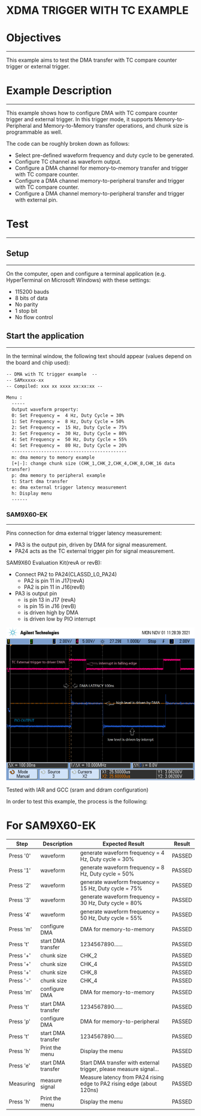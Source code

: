 XDMA TRIGGER WITH TC EXAMPLE
===========================

# Objectives
------------
This example aims to test the DMA transfer with TC compare counter trigger or external trigger.

# Example Description
---------------------
This example shows how to configure DMA with TC compare counter trigger and external trigger.
In this trigger mode, it supports Memory-to-Peripheral and Memory-to-Memory transfer operations, 
and chunk size is programmable as well.

The code can be roughly broken down as follows:
 - Select pre-defined waveform frequency and duty cycle to be generated.
 - Configure TC channel as waveform output.
 - Configure a DMA channel for memory-to-memory transfer and trigger with TC compare counter.
 - Configure a DMA channel memory-to-peripheral transfer and trigger with TC compare counter.
 - Configure a DMA channel memory-to-peripheral transfer and trigger with external pin.
 
# Test
------
## Setup
--------
On the computer, open and configure a terminal application
(e.g. HyperTerminal on Microsoft Windows) with these settings:
 - 115200 bauds
 - 8 bits of data
 - No parity
 - 1 stop bit
 - No flow control

## Start the application
------------------------
In the terminal window, the following text should appear (values depend on the
board and chip used):
```
-- DMA with TC trigger example  --
-- SAMxxxxx-xx
-- Compiled: xxx xx xxxx xx:xx:xx --
```

```
Menu :
  -----
  Output waveform property:
  0: Set Frequency =  4 Hz, Duty Cycle = 30%
  1: Set Frequency =  8 Hz, Duty Cycle = 50%
  2: Set Frequency =  15 Hz, Duty Cycle = 75%
  3: Set Frequency =  30 Hz, Duty Cycle = 80%
  4: Set Frequency =  50 Hz, Duty Cycle = 55%
  4: Set Frequency =  80 Hz, Duty Cycle = 20%
  -------------------------------------------
  m: dma memory to memory example
  [+|-]: change chunk size (CHK_1,CHK_2,CHK_4,CHK_8,CHK_16 data transfer)
  p: dma memory to peripheral example
  t: Start dma transfer
  e: dma external trigger latency measurement
  h: Display menu
  ------
```
### SAM9X60-EK
----------------
Pins connection for dma external trigger latency measurement:
- PA3 is the output pin, driven by DMA for signal measurement.
- PA24 acts as the TC external trigger pin for signal measurement.

SAM9X60 Evaluation Kit(revA or revB):
 - Connect PA2 to PA24(CLASSD_L0_PA24)
	- PA2 is pin 11 in J17(revA)
	- PA2 is pin 11 in J16(revB)
 - PA3 is output pin
	- is pin 13 in J17 (revA)
	- is pin 15 in J16 (revB)
	- is driven high by DMA 
	- is driven low by PIO interrupt
 
![DMA transfer trigger by TC external event](dma_scope.png)


Tested with IAR and GCC (sram and ddram configuration)

In order to test this example, the process is the following:
# For SAM9X60-EK
Step | Description | Expected Result | Result
-----|-------------|-----------------|-------
Press '0' | waveform | generate waveform frequency = 4 Hz, Duty cycle = 30% | PASSED
Press '1' | waveform | generate waveform frequency = 8 Hz, Duty cycle = 50% | PASSED
Press '2' | waveform | generate waveform frequency = 15 Hz, Duty cycle = 75% | PASSED
Press '3' | waveform | generate waveform frequency = 30 Hz, Duty cycle = 80% | PASSED
Press '4' | waveform | generate waveform frequency = 50 Hz, Duty cycle = 55% | PASSED
Press 'm' | configure DMA | DMA for memory-to-memory | PASSED
Press 't' | start DMA transfer | 1234567890...... | PASSED
Press '+' | chunk size | CHK_2  | PASSED
Press '+' | chunk size | CHK_4  | PASSED
Press '+' | chunk size | CHK_8  | PASSED
Press '-' | chunk size | CHK_4  | PASSED
Press 'm' | configure DMA | DMA for memory-to-memory | PASSED
Press 't' | start DMA transfer | 1234567890...... | PASSED
Press 'p' | configure DMA | DMA for memory-to-peripheral | PASSED
Press 't' | start DMA transfer | 1234567890...... | PASSED
Press 'h' | Print the menu | Display the menu | PASSED
Press 'e' | start DMA transfer | Start DMA transfer with external trigger, please measure signal... | PASSED
Measuring | measure signal | Measure latency from PA24 rising edge to PA2 rising edge (about 120ns)| PASSED
Press 'h' | Print the menu | Display the menu | PASSED
